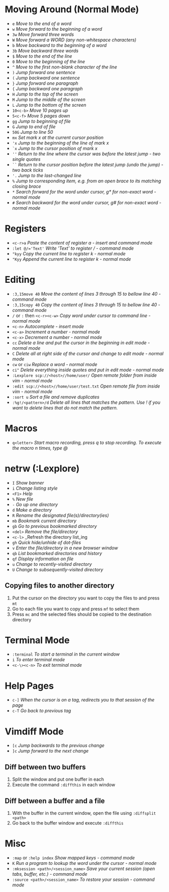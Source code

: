 # Moving Around (Normal Mode)

- `e` _Move to the end of a word_
- `w` _Move forward to the beginning of a word_
- `3w` _Move forward three words_
- `W` _Move forward a WORD (any non-whitespace characters)_
- `b` _Move backward to the beginning of a word_
- `3b` _Move backward three words_
- `$` _Move to the end of the line_
- `0` _Move to the beginning of the line_
- `^` _Move to the first non-blank character of the line_
- `)` _Jump forward one sentence_
- `(` _Jump backward one sentence_
- `}` _Jump forward one paragraph_
- `{` _Jump backward one paragraph_
- `H` _Jump to the top of the screen_
- `M` _Jump to the middle of the screen_
- `L` _Jump to the bottom of the screen_
- `10<c-b>` _Move 10 pages up_
- `5<c-f>` _Move 5 pages down_
- `gg` _Jump to beginning of file_
- `G` _Jump to end of file_
- `50G` _Jump to line 50_
- `mx` _Set mark x at the current cursor position_
- `'x` _Jump to the beginning of the line of mark x_
- `` `x `` _Jump to the cursor position of mark x_
- `''` _Return to the line where the cursor was before the latest jump - two single quotes_
- ` `` ` _Return to the cursor position before the latest jump (undo the jump) - two back ticks_
- `'.` _Jump to the last-changed line_
- `%` _Jump to corresponding item, e.g. from an open brace to its matching closing brace_
- `*` _Search forward for the word under cursor, g* for non-exact word - normal mode_
- `#` _Search backward for the word under cursor, g# for non-exact word - normal mode_

# Registers

- `<c-r>a` _Paste the content of register a - insert and command mode_
- `:let @/='Text'`  _Write 'Text' to register / - command mode_
- `"kyy` _Copy the current line to register k - normal mode_
- `"Kyy` _Append the current line to register k - normal mode_

# Editing

- `:3,15move 40` _Move the content of lines 3 through 15 to bellow line 40 - command mode_
- `:3,15copy 40` _Copy the content of lines 3 through 15 to bellow line 40 - command mode_
- `/` or `:` then `<c-r><c-w>` _Copy word under cursor to command line - normal mode_
- `<c-n>` _Autocomplete - insert mode_
- `<c-a>` _Increment a number - normal mode_
- `<c-x>` _Decrement a number - normal mode_
- `cc` _Delete a line and put the cursor in the beginning in edit mode - normal mode_
- `C` _Delete all at right side of the cursor and change to edit mode - normal mode_
- `cw` or `ciw` _Replace a word - normal mode_
- `ci"` _Delete everything inside quotes and put in edit mode - normal mode_
- `:Lexplore scp://<host>//home/user/` _Open remote folder from inside vim - normal mode_
- `:edit scp://<host>//home/user/test.txt` _Open remote file from inside vim - normal mode_
- `:sort u` _Sort a file and remove duplicates_
- `:%g!/<pattern>/d` _Delete all lines that matches the pattern. Use ! if you want to delete lines that do not match the pattern._

# Macros

- `q<letter>` _Start macro recording, press q to stop recording. To execute the macro n times, type <number>@<letter>_

# netrw (:Lexplore)

- `I` _Show banner_
- `i` _Change listing style_
- `<F1>` _Help_
- `%` _New file_
- `-` _Go up one directory_
- `d` _Make a directory_
- `R` _Rename the designated file(s)/directory(ies)_
- `mb` _Bookmark current directory_
- `gb` _Go to previous bookmarked directory_
- `<del>` _Remove the file/directory_
- `<c-l>` _Refresh the directory list_ing
- `gh` _Quick hide/unhide of dot-files_
- `v` _Enter the file/directory in a new browser window_
- `qb` _List bookmarked directories and history_
- `qf` _Display information on file_
- `u` _Change to recently-visited directory_
- `U` _Change to subsequently-visited directory_

## Copying files to another directory

1. Put the cursor on the directory you want to copy the files to and press `mt`
2. Go to each file you want to copy and press `mf` to select them
3. Press `mc` and the selected files should be copied to the destination directory

# Terminal Mode

- `:terminal` _To start a terminal in the current window_
- `i` _To enter terminal mode_
- `<c-\><c-n>` _To exit terminal mode_

# Help Pages
- `c-]` _When the cursor is on a tag, redirects you to that session of the page_
- `c-T` _Go back to previous tag_

# Vimdiff Mode

- `[c` _Jump backwards to the previous change_
- `]c` _Jump forward to the next change_

## Diff between two buffers
1. Split the window and put one buffer in each
2. Execute the command `:diffthis` in each window

## Diff between a buffer and a file
1. With the buffer in the current window, open the file using `:diffsplit <path>`
2. Go back to the buffer window and execute `:diffthis`

# Misc
- `:map` or `:help index` _Show mapped keys - command mode_
- `K` _Run a program to lookup the word under the cursor - normal mode_
- `:mksession <path>/<session_name>` _Save your current session (open tabs, buffer, etc.) - command mode_
- `:source <path>/<session_name>` _To restore your session - command mode_

